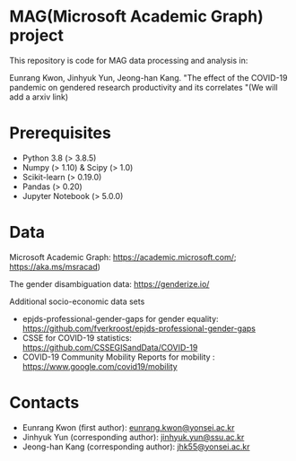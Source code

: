 # MAG(Microsoft Academic Graph) project
This repository is code for MAG data processing and analysis in:

Eunrang Kwon, Jinhyuk Yun, Jeong-han Kang. "The effect of the COVID-19 pandemic on gendered research productivity and its correlates
"(We will add a arxiv link)

# Prerequisites
- Python 3.8 (> 3.8.5)
- Numpy (> 1.10) & Scipy (> 1.0)
- Scikit-learn (> 0.19.0)
- Pandas (> 0.20)
- Jupyter Notebook (> 5.0.0)

# Data
Microsoft Academic Graph: https://academic.microsoft.com/; https://aka.ms/msracad)

The gender disambiguation data: https://genderize.io/

Additional socio-economic data sets
- epjds-professional-gender-gaps for gender equality: https://github.com/fverkroost/epjds-professional-gender-gaps
- CSSE for COVID-19 statistics: https://github.com/CSSEGISandData/COVID-19
- COVID-19 Community Mobility Reports for mobility : https://www.google.com/covid19/mobility

# Contacts
- Eunrang Kwon (first author): eunrang.kwon@yonsei.ac.kr
- Jinhyuk Yun (corresponding author): jinhyuk.yun@ssu.ac.kr
- Jeong-han Kang (corresponding author): jhk55@yonsei.ac.kr
